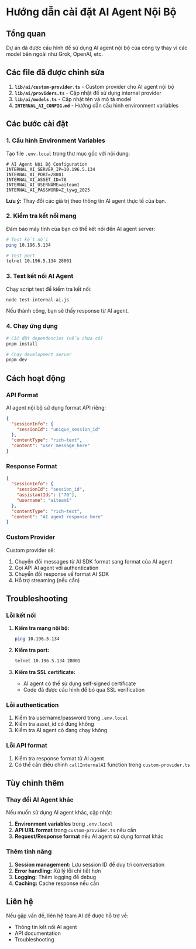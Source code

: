 # Hướng dẫn cài đặt AI Agent Nội Bộ

## Tổng quan

Dự án đã được cấu hình để sử dụng AI agent nội bộ của công ty thay vì các model bên ngoài như Grok, OpenAI, etc.

## Các file đã được chỉnh sửa

1. **`lib/ai/custom-provider.ts`** - Custom provider cho AI agent nội bộ
2. **`lib/ai/providers.ts`** - Cập nhật để sử dụng internal provider
3. **`lib/ai/models.ts`** - Cập nhật tên và mô tả model
4. **`INTERNAL_AI_CONFIG.md`** - Hướng dẫn cấu hình environment variables

## Các bước cài đặt

### 1. Cấu hình Environment Variables

Tạo file `.env.local` trong thư mục gốc với nội dung:

```env
# AI Agent Nội Bộ Configuration
INTERNAL_AI_SERVER_IP=10.196.5.134
INTERNAL_AI_PORT=28001
INTERNAL_AI_ASSET_ID=70
INTERNAL_AI_USERNAME=aiteam1
INTERNAL_AI_PASSWORD=Z_tywg_2025
```

**Lưu ý:** Thay đổi các giá trị theo thông tin AI agent thực tế của bạn.

### 2. Kiểm tra kết nối mạng

Đảm bảo máy tính của bạn có thể kết nối đến AI agent server:

```bash
# Test kết nối
ping 10.196.5.134

# Test port
telnet 10.196.5.134 28001
```

### 3. Test kết nối AI Agent

Chạy script test để kiểm tra kết nối:

```bash
node test-internal-ai.js
```

Nếu thành công, bạn sẽ thấy response từ AI agent.

### 4. Chạy ứng dụng

```bash
# Cài đặt dependencies (nếu chưa có)
pnpm install

# Chạy development server
pnpm dev
```

## Cách hoạt động

### API Format

AI agent nội bộ sử dụng format API riêng:

```json
{
  "sessionInfo": {
    "sessionId": "unique_session_id"
  },
  "contentType": "rich-text",
  "content": "user_message_here"
}
```

### Response Format

```json
{
  "sessionInfo": {
    "sessionId": "session_id",
    "assistantIds": ["70"],
    "username": "aiteam1"
  },
  "contentType": "rich-text",
  "content": "AI agent response here"
}
```

### Custom Provider

Custom provider sẽ:
1. Chuyển đổi messages từ AI SDK format sang format của AI agent
2. Gọi API AI agent với authentication
3. Chuyển đổi response về format AI SDK
4. Hỗ trợ streaming (nếu cần)

## Troubleshooting

### Lỗi kết nối

1. **Kiểm tra mạng nội bộ:**
   ```bash
   ping 10.196.5.134
   ```

2. **Kiểm tra port:**
   ```bash
   telnet 10.196.5.134 28001
   ```

3. **Kiểm tra SSL certificate:**
   - AI agent có thể sử dụng self-signed certificate
   - Code đã được cấu hình để bỏ qua SSL verification

### Lỗi authentication

1. Kiểm tra username/password trong `.env.local`
2. Kiểm tra asset_id có đúng không
3. Kiểm tra AI agent có đang chạy không

### Lỗi API format

1. Kiểm tra response format từ AI agent
2. Có thể cần điều chỉnh `callInternalAI` function trong `custom-provider.ts`

## Tùy chỉnh thêm

### Thay đổi AI Agent khác

Nếu muốn sử dụng AI agent khác, cập nhật:

1. **Environment variables** trong `.env.local`
2. **API URL format** trong `custom-provider.ts` nếu cần
3. **Request/Response format** nếu AI agent sử dụng format khác

### Thêm tính năng

1. **Session management:** Lưu session ID để duy trì conversation
2. **Error handling:** Xử lý lỗi chi tiết hơn
3. **Logging:** Thêm logging để debug
4. **Caching:** Cache response nếu cần

## Liên hệ

Nếu gặp vấn đề, liên hệ team AI để được hỗ trợ về:
- Thông tin kết nối AI agent
- API documentation
- Troubleshooting
